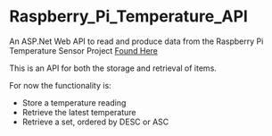 # Raspberry_Pi_Temperature_API
An ASP.Net Web API to read and produce data from the Raspberry Pi Temperature Sensor Project <a href="https://github.com/JeremyMorgan/Raspberry_Pi_Temperature">Found Here</a>

This is an API for both the storage and retrieval of items. 

For now the functionality is:

- Store a temperature reading
- Retrieve the latest temperature
- Retrieve a set, ordered by DESC or ASC
